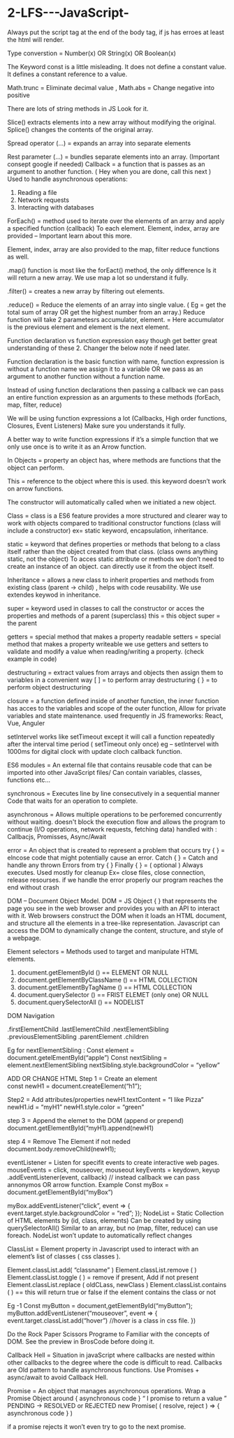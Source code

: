 # 2-LFS---JavaScript-

Always put the script tag at the end of the body tag, if js has erroes at least the html will render.

Type converstion = Number(x) OR String(x) OR Boolean(x)

The Keyword const is a little misleading. It does not define a constant value. It defines a constant reference to a value.

Math.trunc = Eliminate decimal value , Math.abs = Change negative into positive

There are lots of string methods in JS Look for it.

Slice() extracts elements into a new array without modifying the original. Splice() changes the contents of the original array.

Spread operator (…) = expands an array into separate elements

Rest parameter (…) = bundles separate elements into an array. (Important consept google if needed)
Callback = a function that is passes as an argument to another function. ( Hey when you are done, call this next )
Used to handle asynchronous operations:

1. Reading a file
2. Network requests
3. Interacting with databases

ForEach() = method used to iterate over the elements of an array and apply a specified function (callback) To each element. Element, index, array are provided – Important learn about this more.

Element, index, array are also provided to the map, filter reduce functions as well.

.map() function is most like the forEact() method, the only difference Is it will return a new array. We use map a lot so understand it fully.

.filter() = creates a new array by filtering out elements.

.reduce() = Reduce the elements of an array into single value. ( Eg = get the total sum of array OR get the highest number from an array.) Reduce function will take 2 parametesrs accumulator, element. = Here accumulator is the previous element and element is the next element.

Function declaration vs function expression easy though get better great understanding of these 2. Changer the below note if need later.

Function declaration is the basic function with name, function expression is without a function name we assign it to a variable OR we pass as an argument to another function without a function name.

Instead of using function declarations then passing a callback we can pass an entire function expression as an arguments to these methods (forEach, map, filter, reduce)

We will be using function expressions a lot (Callbacks, High order functions, Closures, Event Listeners) Make sure you understands it fully.

A better way to write function expressions if it’s a simple function that we only use once is to write it as an Arrow function.

In Objects = property an object has, where methods are functions that the object can perform.

 This = reference to the object where this is used. this keyword doesn’t work on arrow functions.

The constructor will automatically called when we initiated a new object.

Class = class is a ES6 feature provides a more structured and clearer way to work with objects compared to traditional constructor functions (class will include a constructor) ex= static keyword, encapsulation, inheritance.

static = keyword that defines properties or methods that belong to a class itself rather than the object created from that class.  (class owns anything static, not the object)
To acces static attribute or methods we don’t need to create an instance of an object.                    can directly use it from the object itself.

Inheritance =  allows a new class to inherit properties and methods from existing class (parent -> child) , helps with code reusability. We use extendes keywod in inheritance.

super = keyword used in classes to call the constructor or acces the properties and methods of a parent (superclass) 
this = this object 
super = the parent


getters = special method that makes a property readable 
setters = special method that makes a property writeable
we use getters and setters to  validate and modify a value when reading/writing a property. (check example in code)

destructuring = extract values from arrays and objects then assign them to variables in a convenient way 
[ ] = to perform array destructuring 
{ } = to perform object destructuring

closure = a function defined inside of another function, the inner function has acces to the variables and scope of the outer function,
Allow for private variables and state maintenance.  used frequently in JS frameworks: React, Vue, Anguler

setIntervel works like setTimeout except it will call a function repeatedly after the interval time period   ( setTimeout only once)  eg – setIntervel with 1000ms for digital clock with update cloch callback function.

ES6 modules =  An external file that contains reusable code that can be imported into other JavaScript files/ Can contain variables, classes, functions etc…

synchronous = Executes line by line consecutively in a sequential manner Code that waits for an operation to complete.

asynchronous = Allows multiple operations to be perforemed concurrently without waiting.
doesn't block the execution flow and allows the program to continue
(I/O operations, network requests, fetching data)
handled with : Callbacjs, Promisses, Async/Await


error = An object that is created to represent a problem that occurs
try { } = elncose code that might potentially cause an error.
Catch { } = Catch and handle any thrown Errors from try { }
Finally  { } =  ( optional ) Always executes. Used mostly for cleanup 
	           Ex=  close files, close connection, release resourses.
if we handle the error properly our program reaches the end without crash

DOM – Document Object Model.
DOM =  JS Object { }  that represents the page you see in the web browser and provides you with an API to interact with it. Web browsers construct the DOM when it loads an HTML  document, and structure all the elements in a tree-like representation. Javascript can access the DOM to dynamically change the content, structure, and style of a webpage.



Element selectors = Methods used to target and manipulate HTML elements.

1.	document.getElementById ()            ==      ELEMENT   OR   NULL
2.	document.getElementByClassName ()            ==      HTML COLLECTION
3.	document.getElementByTagName ()            ==      HTML COLLECTION
4.	document.querySelector ()            ==      FRIST ELEMET (only one)    OR   NULL
5.	document.querySelectorAll ()            ==      NODELIST

DOM Navigation

.firstElementChild
.lastElementChild
.nextElementSibling
.previousElementSibling
.parentElement
.children

Eg for nextElementSibling : 
Const element = document.getelEmentById(“apple”)
Const nextSibling = element.nextElementSibling
nextSibling.style.backgroundColor =   “yellow”



ADD OR CHANGE HTML
Step 1 = Create an element  
const newH1 = document.createElement(“h1”);

Step2 = Add attributes/properties
newH1.textContent =  “I like Pizza”
newH1.id =  “myH1”
newH1.style.color = “green”

step 3 = Append the elemet to the DOM (append or prepend)
document.getElementById(“myH1).append(newH1)

step 4  = Remove The Element if not neded
document.body.removeChild(newH1);

eventListener = Listen for specifit events to create interactive web pages.
mouseEvents  =  click, mouseover, mouseout
keyEvents = keydown, keyup
.addEventListener(event, callback) // instead callback we can pass annonymos OR arrow function.
Example 
Const myBox = document.getElementById(“myBox”)

myBox.addEventListener(“click”,  event  => {
	event.target.style.backgroundColor = “red”;
});
NodeList = Static Collection of HTML elements by (id, class, elements)
Can be created by using querySelectorAll()
Similar to an array, but no (map, filter, reduce) can use foreach.
NodeList won’t update to automatically reflect changes

ClassList = Element property in Javascript used to interact with an element’s list of classes ( css classes ).

Element.classList.add( “classname”  )
Element.classList.remove ( )
Element.classList.toggle ( ) = remove if present, Add if not present
Element.classList.replace ( oldCLass, newClass )
Element.classList.contains ( )  == this will return true or false if the element contains the class or not

Eg -1
Const myButton = document,getElementById(“myButton”);
myButton.addEventListener(“mouseover”, event => {
	event.target.classList.add(“hover”)  //hover is a class in css file.
})

Do the Rock Paper Scissors Programe to Familiar with the concepts of DOM.
See the preview in BrosCode before doing it.



Callback Hell = Situation in javaScript where callbacks are nested within other callbacks to the degree where the code is difficult to read. Callbacks are Old pattern to handle asynchronous functions.
Use Promises + async/await to avoid Callback Hell.

Promise = An object that manages asynchronous operations.
Wrap a Promise Object around { asynchronous code }
“ I promise to return a value ”
PENDING ->  RESOLVED or REJECTED
new Promise( ( resolve, reject ) => { asynchronous code } )

if a promise rejects it won’t even try to go to the next promise.
